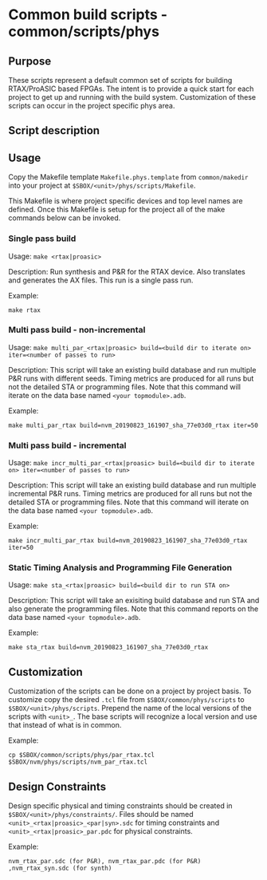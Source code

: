 # Common build scripts - common/scripts/phys

## Purpose

These scripts represent a default common set of scripts for building RTAX/ProASIC based FPGAs.
The intent is to provide a quick start for each project to get up and running with the build system.
Customization of these scripts can occur in the project specific phys area.

## Script description

## Usage

Copy the Makefile template `Makefile.phys.template` from `common/makedir` into your project at `$SBOX/<unit>/phys/scripts/Makefile`.

This Makefile is where project specific devices and top level names are defined.
Once this Makefile is setup for the project all of the make commands below can be invoked.

### Single pass build

Usage: `make <rtax|proasic>`

Description: Run synthesis and P&R for the RTAX device.
Also translates and generates the AX files.
This run is a single pass run.

Example:

    make rtax

### Multi pass build - non-incremental

Usage: `make multi_par_<rtax|proasic> build=<build dir to iterate on> iter=<number of passes to run>`

Description: This script will take an existing build database and run multiple P&R runs with different seeds.
Timing metrics are produced for all runs but not the detailed STA or programming files.
Note that this command will iterate on the data base named `<your topmodule>.adb`.

Example:

    make multi_par_rtax build=nvm_20190823_161907_sha_77e03d0_rtax iter=50

### Multi pass build - incremental

Usage: `make incr_multi_par_<rtax|proasic> build=<build dir to iterate on> iter=<number of passes to run>`

Description: This script will take an existing build database and run multiple incremental P&R runs.
Timing metrics are produced for all runs but not the detailed STA or programming files.
Note that this command will iterate on the data base named `<your topmodule>.adb`.

Example:

    make incr_multi_par_rtax build=nvm_20190823_161907_sha_77e03d0_rtax iter=50


### Static Timing Analysis and Programming File Generation

Usage: `make sta_<rtax|proasic> build=<build dir to run STA on>`

Description: This script will take an exisiting build database and run STA and also generate the programming files.
Note that this command reports on the data base named `<your topmodule>.adb`.

Example:

    make sta_rtax build=nvm_20190823_161907_sha_77e03d0_rtax

## Customization

Customization of the scripts can be done on a project by project basis.
To customize copy the desired `.tcl` file from `$SBOX/common/phys/scripts` to `$SBOX/<unit>/phys/scripts`.
Prepend the name of the local versions of the scripts with `<unit>_`.
The base scripts will recognize a local version and use that instead of what is in common.

Example:

    cp $SBOX/common/scripts/phys/par_rtax.tcl $SBOX/nvm/phys/scripts/nvm_par_rtax.tcl

## Design Constraints

Design specific physical and timing constraints should be created in `$SBOX/<unit>/phys/constraints/`.
Files should be named `<unit>_<rtax|proasic>_<par|syn>.sdc` for timing constraints and `<unit>_<rtax|proasic>_par.pdc`
for physical constraints.

Example:

    nvm_rtax_par.sdc (for P&R), nvm_rtax_par.pdc (for P&R) ,nvm_rtax_syn.sdc (for synth)
